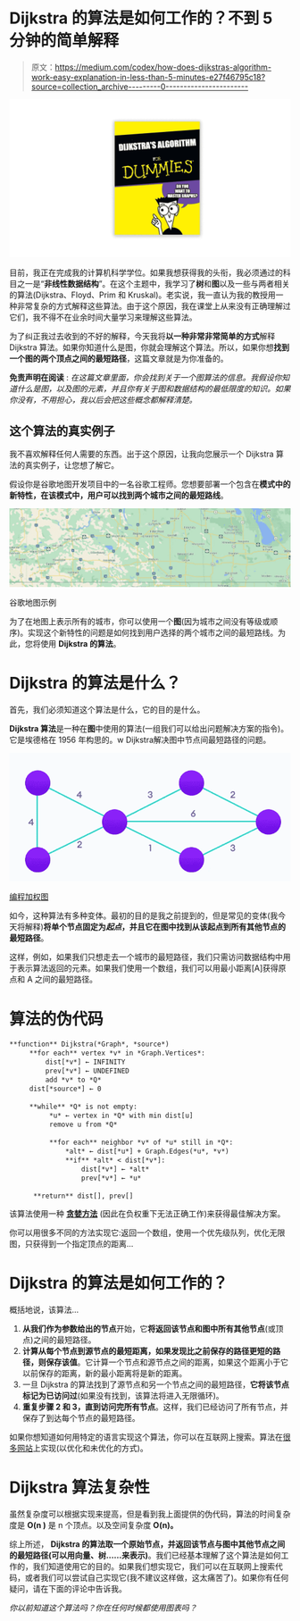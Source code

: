 # Dijkstra 的算法是如何工作的？不到 5 分钟的简单解释

> 原文：<https://medium.com/codex/how-does-dijkstras-algorithm-work-easy-explanation-in-less-than-5-minutes-e27f46795c18?source=collection_archive---------0----------------------->

![](img/bc2bf600967c2221677f1b2b1c3aad57.png)

目前，我正在完成我的计算机科学学位。如果我想获得我的头衔，我必须通过的科目之一是“**非线性数据结构**”。在这个主题中，我学习了**树**和**图**以及一些与两者相关的算法(Dijkstra、Floyd、Prim 和 Kruskal)。老实说，我一直认为我的教授用一种非常复杂的方式解释这些算法。由于这个原因，我在课堂上从来没有正确理解过它们，我不得不在业余时间大量学习来理解这些算法。

为了纠正我过去收到的不好的解释，今天我将**以一种非常非常简单的方式**解释 Dijkstra 算法。如果你知道什么是图，你就会理解这个算法。所以，如果你想**找到一个图的两个顶点之间的最短路径**，这篇文章就是为你准备的。

**免责声明在阅读** : *在这篇文章里面，你会找到关于一个图算法的信息。我假设你知道什么是图，以及图的元素，并且你有关于图和数据结构的最低限度的知识。如果你没有，不用担心，我以后会把这些概念都解释清楚。*

## 这个算法的真实例子

我不喜欢解释任何人需要的东西。出于这个原因，让我向您展示一个 Dijkstra 算法的真实例子，让您想了解它。

假设你是谷歌地图开发项目中的一名谷歌工程师。您想要部署一个包含在**模式中的新特性，在该模式中，用户可以找到两个城市之间的最短路线**。

![](img/c73ba2aad6723254358c51b4531cfe32.png)

谷歌地图示例

为了在地图上表示所有的城市，你可以使用一个**图**(因为城市之间没有等级或顺序)。实现这个新特性的问题是如何找到用户选择的两个城市之间的最短路线。为此，您将使用 **Dijkstra 的算法**。

# Dijkstra 的算法是什么？

首先，我们必须知道这个算法是什么，它的目的是什么。

**Dijkstra 算法**是一种在**图**中使用的算法(一组我们可以给出问题解决方案的指令)。它是埃德格在 1956 年构思的。w Dijkstra解决图中节点间最短路径的问题。

![](img/654ec5fa0c65a983e54f01e07bb61087.png)

[编程加权图](https://www.programiz.com/dsa/dijkstra-algorithm#:~:text=Dijkstra's%20Algorithm%20works%20on%20the,between%20vertices%20B%20and%20D.&text=Djikstra%20used%20this%20property%20in,vertex%20from%20the%20starting%20vertex.)

如今，这种算法有多种变体。最初的目的是我之前提到的，但是常见的变体(我今天将解释)**将单个节点固定为*起点*，并且它在图中找到从该起点到所有其他节点的最短路径**。

这样，例如，如果我们只想走去一个城市的最短路径，我们只需访问数据结构中用于表示算法返回的元素。如果我们使用一个数组，我们可以用最小距离[A]获得原点和 A 之间的最短路径。

# 算法的伪代码

```
**function** Dijkstra(*Graph*, *source*)     
     **for each** vertex *v* in *Graph.Vertices*:
         dist[*v*] ← INFINITY
         prev[*v*] ← UNDEFINED
         add *v* to *Q*
     dist[*source*] ← 0

     **while** *Q* is not empty:
          *u* ← vertex in *Q* with min dist[u]
          remove u from *Q*

          **for each** neighbor *v* of *u* still in *Q*:
              *alt* ← dist[*u*] + Graph.Edges(*u*, *v*)
              **if** *alt* < dist[*v*]:
                  dist[*v*] ← *alt*
                  prev[*v*] ← *u*

      **return** dist[], prev[]
```

该算法使用一种 [**贪婪方法**](https://www.programiz.com/dsa/greedy-algorithm#:~:text=A%20greedy%20algorithm%20is%20an,if%20the%20choice%20is%20wrong.) (因此在负权重下无法正确工作)来获得最佳解决方案。

你可以用很多不同的方法实现它:返回一个数组，使用一个优先级队列，优化无限图，只获得到一个指定顶点的距离…

# Dijkstra 的算法是如何工作的？

概括地说，该算法…

1.  **从我们作为参数给出的节点**开始，它**将返回该节点和图中所有其他节点**(或顶点)之间的最短路径。
2.  **计算从每个节点到源节点的最短距离，如果发现比之前保存的路径更短的路径，则保存该值**。它计算一个节点和源节点之间的距离，如果这个距离小于它以前保存的距离，新的最小距离将是新的距离。
3.  一旦 Dijkstra 的算法找到了源节点和另一个节点之间的最短路径，**它将该节点标记为已访问过**(如果没有找到，该算法将进入无限循环)。
4.  **重复步骤 2 和 3，直到访问完所有节点**。这样，我们已经访问了所有节点，并保存了到达每个节点的最短路径。

如果你想知道如何用特定的语言实现这个算法，你可以在互联网上搜索。算法在[很多网站](https://www.programiz.com/dsa/dijkstra-algorithm#:~:text=Dijkstra's%20Algorithm%20works%20on%20the,between%20vertices%20B%20and%20D.&text=Djikstra%20used%20this%20property%20in,vertex%20from%20the%20starting%20vertex.)上实现(以优化和未优化的方式)。

# Dijkstra 算法复杂性

虽然复杂度可以根据实现来提高，但是看到我上面提供的伪代码，算法的时间复杂度是 **O(n )** 是 n 个顶点。以及空间复杂度 **O(n)。**

综上所述， **Dijkstra 的算法取一个原始节点，并返回该节点与图中其他节点之间的最短路径(可以用向量、树……来表示)**。我们已经基本理解了这个算法是如何工作的，我们知道使用它的目的。如果我们想实现它，我们可以在互联网上搜索代码，或者我们可以尝试自己实现它(我不建议这样做，这太痛苦了)。如果你有任何疑问，请在下面的评论中告诉我。

*你以前知道这个算法吗？你在任何时候都使用图表吗？*